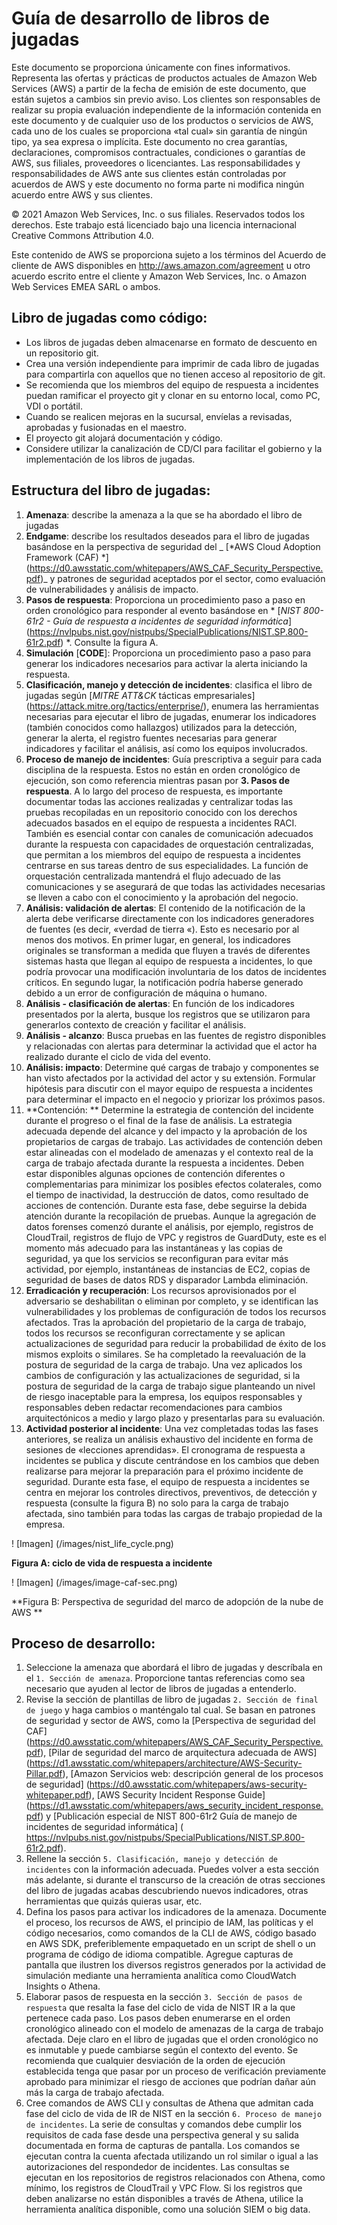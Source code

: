 # Guía de desarrollo de libros de jugadas
Este documento se proporciona únicamente con fines informativos. Representa las ofertas y prácticas de productos actuales de Amazon Web Services (AWS) a partir de la fecha de emisión de este documento, que están sujetos a cambios sin previo aviso. Los clientes son responsables de realizar su propia evaluación independiente de la información contenida en este documento y de cualquier uso de los productos o servicios de AWS, cada uno de los cuales se proporciona «tal cual» sin garantía de ningún tipo, ya sea expresa o implícita. Este documento no crea garantías, declaraciones, compromisos contractuales, condiciones o garantías de AWS, sus filiales, proveedores o licenciantes. Las responsabilidades y responsabilidades de AWS ante sus clientes están controladas por acuerdos de AWS y este documento no forma parte ni modifica ningún acuerdo entre AWS y sus clientes.

© 2021 Amazon Web Services, Inc. o sus filiales. Reservados todos los derechos. Este trabajo está licenciado bajo una licencia internacional Creative Commons Attribution 4.0.

Este contenido de AWS se proporciona sujeto a los términos del Acuerdo de cliente de AWS disponibles en http://aws.amazon.com/agreement u otro acuerdo escrito entre el cliente y Amazon Web Services, Inc. o Amazon Web Services EMEA SARL o ambos.

## Libro de jugadas como código:

* Los libros de jugadas deben almacenarse en formato de descuento en un repositorio git.
* Crea una versión independiente para imprimir de cada libro de jugadas para compartirla con aquellos que no tienen acceso al repositorio de git.
* Se recomienda que los miembros del equipo de respuesta a incidentes puedan ramificar el proyecto git y clonar en su entorno local, como PC, VDI o portátil.
* Cuando se realicen mejoras en la sucursal, envíelas a revisadas, aprobadas y fusionadas en el maestro.
* El proyecto git alojará documentación y código.
* Considere utilizar la canalización de CD/CI para facilitar el gobierno y la implementación de los libros de jugadas.

## Estructura del libro de jugadas:

1. **Amenaza**: describe la amenaza a la que se ha abordado el libro de jugadas
2. **Endgame**: describe los resultados deseados para el libro de jugadas basándose en la perspectiva de seguridad del _ [*AWS Cloud Adoption Framework (CAF) *] (https://d0.awsstatic.com/whitepapers/AWS_CAF_Security_Perspective.pdf)_ y patrones de seguridad aceptados por el sector, como evaluación de vulnerabilidades y análisis de impacto.
3. **Pasos de respuesta**: Proporciona un procedimiento paso a paso en orden cronológico para responder al evento basándose en * [_NIST 800-61r2 - Guía de respuesta a incidentes de seguridad informática_] (https://nvlpubs.nist.gov/nistpubs/SpecialPublications/NIST.SP.800-61r2.pdf) *. Consulte la figura A.
4. **Simulación** [**CODE**]: Proporciona un procedimiento paso a paso para generar los indicadores necesarios para activar la alerta iniciando la respuesta.
5. **Clasificación, manejo y detección de incidentes**: clasifica el libro de jugadas según [*_MITRE ATT&CK_* tácticas empresariales] (https://attack.mitre.org/tactics/enterprise/), enumera las herramientas necesarias para ejecutar el libro de jugadas, enumerar los indicadores (también conocidos como hallazgos) utilizados para la detección, generar la alerta, el registro fuentes necesarias para generar indicadores y facilitar el análisis, así como los equipos involucrados.
6. **Proceso de manejo de incidentes**: Guía prescriptiva a seguir para cada disciplina de la respuesta. Estos no están en orden cronológico de ejecución, son como referencia mientras pasan por **3. Pasos de respuesta**. A lo largo del proceso de respuesta, es importante documentar todas las acciones realizadas y centralizar todas las pruebas recopiladas en un repositorio conocido con los derechos adecuados basados en el equipo de respuesta a incidentes RACI. También es esencial contar con canales de comunicación adecuados durante la respuesta con capacidades de orquestación centralizadas, que permitan a los miembros del equipo de respuesta a incidentes centrarse en sus tareas dentro de sus especialidades. La función de orquestación centralizada mantendrá el flujo adecuado de las comunicaciones y se asegurará de que todas las actividades necesarias se lleven a cabo con el conocimiento y la aprobación del negocio.
1. **Análisis: validación de alertas**: El contenido de la notificación de la alerta debe verificarse directamente con los indicadores generadores de fuentes (es decir, «verdad de tierra «). Esto es necesario por al menos dos motivos. En primer lugar, en general, los indicadores originales se transforman a medida que fluyen a través de diferentes sistemas hasta que llegan al equipo de respuesta a incidentes, lo que podría provocar una modificación involuntaria de los datos de incidentes críticos. En segundo lugar, la notificación podría haberse generado debido a un error de configuración de máquina o humano.
2. **Análisis - clasificación de alertas**: En función de los indicadores presentados por la alerta, busque los registros que se utilizaron para generarlos contexto de creación y facilitar el análisis.
3. **Análisis - alcanzo**: Busca pruebas en las fuentes de registro disponibles y relacionadas con alertas para determinar la actividad que el actor ha realizado durante el ciclo de vida del evento.
4. **Análisis: impacto**: Determine qué cargas de trabajo y componentes se han visto afectados por la actividad del actor y su extensión. Formular hipótesis para discutir con el mayor equipo de respuesta a incidentes para determinar el impacto en el negocio y priorizar los próximos pasos.
5. **Contención: ** Determine la estrategia de contención del incidente durante el progreso o el final de la fase de análisis. La estrategia adecuada depende del alcance y del impacto y la aprobación de los propietarios de cargas de trabajo. Las actividades de contención deben estar alineadas con el modelado de amenazas y el contexto real de la carga de trabajo afectada durante la respuesta a incidentes. Deben estar disponibles algunas opciones de contención diferentes o complementarias para minimizar los posibles efectos colaterales, como el tiempo de inactividad, la destrucción de datos, como resultado de acciones de contención. Durante esta fase, debe seguirse la debida atención durante la recopilación de pruebas. Aunque la agregación de datos forenses comenzó durante el análisis, por ejemplo, registros de CloudTrail, registros de flujo de VPC y registros de GuardDuty, este es el momento más adecuado para las instantáneas y las copias de seguridad, ya que los servicios se reconfiguran para evitar más actividad, por ejemplo, instantáneas de instancias de EC2, copias de seguridad de bases de datos RDS y disparador Lambda eliminación.
6. **Erradicación y recuperación**: Los recursos aprovisionados por el adversario se deshabilitan o eliminan por completo, y se identifican las vulnerabilidades y los problemas de configuración de todos los recursos afectados. Tras la aprobación del propietario de la carga de trabajo, todos los recursos se reconfiguran correctamente y se aplican actualizaciones de seguridad para reducir la probabilidad de éxito de los mismos exploits o similares. Se ha completado la reevaluación de la postura de seguridad de la carga de trabajo. Una vez aplicados los cambios de configuración y las actualizaciones de seguridad, si la postura de seguridad de la carga de trabajo sigue planteando un nivel de riesgo inaceptable para la empresa, los equipos responsables y responsables deben redactar recomendaciones para cambios arquitectónicos a medio y largo plazo y presentarlas para su evaluación.
7. **Actividad posterior al incidente**: Una vez completadas todas las fases anteriores, se realiza un análisis exhaustivo del incidente en forma de sesiones de «lecciones aprendidas». El cronograma de respuesta a incidentes se publica y discute centrándose en los cambios que deben realizarse para mejorar la preparación para el próximo incidente de seguridad. Durante esta fase, el equipo de respuesta a incidentes se centra en mejorar los controles directivos, preventivos, de detección y respuesta (consulte la figura B) no solo para la carga de trabajo afectada, sino también para todas las cargas de trabajo propiedad de la empresa.

! [Imagen] (/images/nist_life_cycle.png)

**Figura A: ciclo de vida de respuesta a incidente**


! [Imagen] (/images/image-caf-sec.png)

**Figura B: Perspectiva de seguridad del marco de adopción de la nube de AWS **

## Proceso de desarrollo:

1. Seleccione la amenaza que abordará el libro de jugadas y descríbala en el ```1. Sección de amenaza```. Proporcione tantas referencias como sea necesario que ayuden al lector de libros de jugadas a entenderlo.
2. Revise la sección de plantillas de libro de jugadas ```2. Sección de final de juego``` y haga cambios o manténgalo tal cual. Se basan en patrones de seguridad y sector de AWS, como la [Perspectiva de seguridad del CAF] (https://d0.awsstatic.com/whitepapers/AWS_CAF_Security_Perspective.pdf), [Pilar de seguridad del marco de arquitectura adecuada de AWS] (https://d1.awsstatic.com/whitepapers/architecture/AWS-Security-Pillar.pdf), [Amazon Servicios web: descripción general de los procesos de seguridad] (https://d0.awsstatic.com/whitepapers/aws-security-whitepaper.pdf), [AWS Security Incident Response Guide] (https://d1.awsstatic.com/whitepapers/aws_security_incident_response.pdf) y [Publicación especial de NIST 800-61r2 Guía de manejo de incidentes de seguridad informática] ( https://nvlpubs.nist.gov/nistpubs/SpecialPublications/NIST.SP.800-61r2.pdf).
3. Rellene la sección ```5. Clasificación, manejo y detección de incidentes``` con la información adecuada. Puedes volver a esta sección más adelante, si durante el transcurso de la creación de otras secciones del libro de jugadas acabas descubriendo nuevos indicadores, otras herramientas que quizás quieras usar, etc.
4. Defina los pasos para activar los indicadores de la amenaza. Documente el proceso, los recursos de AWS, el principio de IAM, las políticas y el código necesarios, como comandos de la CLI de AWS, código basado en AWS SDK, preferiblemente empaquetado en un script de shell o un programa de código de idioma compatible. Agregue capturas de pantalla que ilustren los diversos registros generados por la actividad de simulación mediante una herramienta analítica como CloudWatch Insights o Athena.
5. Elaborar pasos de respuesta en la sección ```3. Sección de pasos de respuesta``` que resalta la fase del ciclo de vida de NIST IR a la que pertenece cada paso. Los pasos deben enumerarse en el orden cronológico alineado con el modelo de amenazas de la carga de trabajo afectada. Deje claro en el libro de jugadas que el orden cronológico no es inmutable y puede cambiarse según el contexto del evento. Se recomienda que cualquier desviación de la orden de ejecución establecida tenga que pasar por un proceso de verificación previamente aprobado para minimizar el riesgo de acciones que podrían dañar aún más la carga de trabajo afectada.
6. Cree comandos de AWS CLI y consultas de Athena que admitan cada fase del ciclo de vida de IR de NIST en la sección ```6. Proceso de manejo de incidentes```. La serie de consultas y comandos debe cumplir los requisitos de cada fase desde una perspectiva general y su salida documentada en forma de capturas de pantalla. Los comandos se ejecutan contra la cuenta afectada utilizando un rol similar o igual a las autorizaciones del respondedor de incidentes. Las consultas se ejecutan en los repositorios de registros relacionados con Athena, como mínimo, los registros de CloudTrail y VPC Flow. Si los registros que deben analizarse no están disponibles a través de Athena, utilice la herramienta analítica disponible, como una solución SIEM o big data.